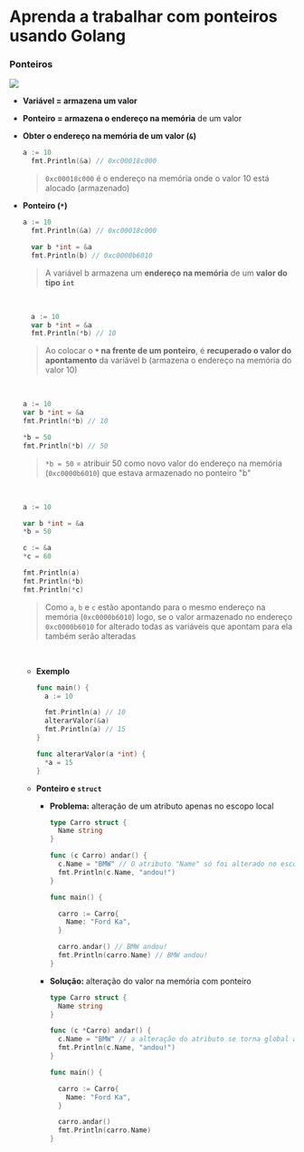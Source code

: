 # Aprenda a trabalhar com ponteiros usando Golang

### Ponteiros

![](https://media.geeksforgeeks.org/wp-content/uploads/20190705160332/Pointers-in-Golang.jpg)

* **Variável = armazena um valor**

* **Ponteiro = armazena o endereço na memória** de um valor

* **Obter o endereço na memória de um valor (`&`)**

  ```go
  a := 10
	fmt.Println(&a) // 0xc00018c000
  ```

  > `0xc00018c000` é o endereço na memória onde o valor 10 está alocado (armazenado)

* **Ponteiro (`*`)**

  ```go
  a := 10
	fmt.Println(&a) // 0xc00018c000

	var b *int = &a
	fmt.Println(b) // 0xc0000b6010
  ```

  > A variável b armazena um **endereço na memória** de um **valor do tipo `int`**

  <br>

  ```go
	a := 10
	var b *int = &a
	fmt.Println(*b) // 10
  ```

  > Ao colocar o **`*` na frente de um ponteiro**, é **recuperado o valor do apontamento** da variável b  (armazena o endereço na memória do valor 10)

  <br>

  ```go
  a := 10
  var b *int = &a
  fmt.Println(*b) // 10

  *b = 50
  fmt.Println(*b) // 50
  ```

  > `*b = 50` = atribuir 50 como novo valor do endereço na memória (`0xc0000b6010`) que estava armazenado no ponteiro "b"

  <br>

  ```go
  a := 10

  var b *int = &a
  *b = 50

  c := &a
  *c = 60

  fmt.Println(a)
  fmt.Println(*b)
  fmt.Println(*c)
  ```

  > Como `a`, `b` e `c` estão apontando para o mesmo endereço na memória (`0xc0000b6010`) logo, se o valor armazenado no endereço `0xc0000b6010` for alterado todas as variáveis que apontam para ela também serão alteradas

  <br>

  * **Exemplo**

      ```go
      func main() {
        a := 10

        fmt.Println(a) // 10
        alterarValor(&a)
        fmt.Println(a) // 15
      }

      func alterarValor(a *int) {
        *a = 15
      }
      ``` 

  * **Ponteiro e `struct`**

    * **Problema:** alteração de um atributo apenas no escopo local

      ```go
      type Carro struct {
        Name string
      }

      func (c Carro) andar() {
        c.Name = "BMW" // O atributo "Name" só foi alterado no escopo local (função "andar()")
        fmt.Println(c.Name, "andou!")
      }

      func main() {

        carro := Carro{
          Name: "Ford Ka",
        }

        carro.andar() // BMW andou!
        fmt.Println(carro.Name) // BMW andou!
      }
      ```

    * **Solução:** alteração do valor na memória com ponteiro

      ```go
      type Carro struct {
        Name string
      }

      func (c *Carro) andar() {
        c.Name = "BMW" // a alteração do atributo se torna global ao utilizar o ponteiro, pois foi alterado o valor na memória
        fmt.Println(c.Name, "andou!")
      }

      func main() {

        carro := Carro{
          Name: "Ford Ka",
        }

        carro.andar()
        fmt.Println(carro.Name)
      }
      ```